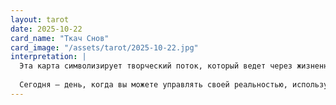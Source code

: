 ```yaml
---
layout: tarot
date: 2025-10-22
card_name: "Ткач Снов"
card_image: "/assets/tarot/2025-10-22.jpg"
interpretation: |
  Эта карта символизирует творческий поток, который ведет через жизненные испытания. Ваша интуиция и внутренний голос становятся особенно сильными сегодня. Будьте внимательны к своим снам и желаниям — они могут служить путеводной нитью в трудные моменты. Может возникнуть желание создать что-то новое, будь то искусство, бизнес или безмятежные моменты в личной жизни. Ваши силы привлекают удачу и возможности, так что старайтесь быть открытыми для вдохновения.
  
  Сегодня — день, когда вы можете управлять своей реальностью, используя мечты и видения как компас. Эта карта побуждает вас доверять своей интуиции и быть готовыми к изменениям. Возможно, вам предстоит пересмотреть свои цели и намерения, чтобы проверить, соответствуют ли они вашим истинным желаниям. Обратите внимание на знаки и предзнаки, которые будут появляться вам в течение дня — они могут познакомить вас с важными уроками. Успех в начинаниях ждет вас, если будете действовать согласно своим внутренним побуждениям.
---
```

